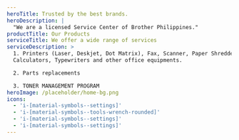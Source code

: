 ```yaml
---
heroTitle: Trusted by the best brands.
heroDescription: |
  "We are a licensed Service Center of Brother Philippines."
productTitle: Our Products
serviceTitle: We offer a wide range of services
serviceDescription: >
  1. Printers (Laser, Deskjet, Dot Matrix), Fax, Scanner, Paper Shredder,
  Calculators, Typewriters and other office equipments.

  2. Parts replacements

  3. TONER MANAGEMENT PROGRAM
heroImage: /placeholder/home-bg.png
icons:
  - 'i-[material-symbols--settings]'
  - 'i-[material-symbols--tools-wrench-rounded]'
  - 'i-[material-symbols--settings]'
  - 'i-[material-symbols--settings]'
---
```







